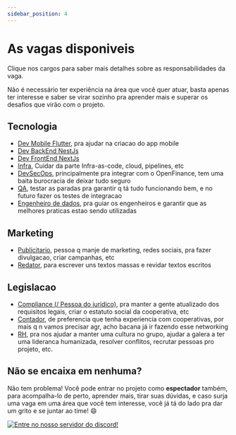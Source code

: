 ```yaml
---
sidebar_position: 4
---
```


# As vagas disponiveis

Clique nos cargos para saber mais detalhes sobre as responsabilidades da vaga.

Não é necessário ter experiência na área que você quer atuar, basta apenas ter interesse e saber se virar sozinho pra aprender mais e superar os desafios que virão com o projeto.

## Tecnologia

- [Dev Mobile Flutter](./tech/responsabilities#desenvolvedor), pra ajudar na criacao do app mobile
- [Dev BackEnd NestJs](./tech/responsabilities#desenvolvedor)
- [Dev FrontEnd NextJs](./tech/responsabilities#desenvolvedor)
- [Infra](./tech/responsabilities#devops--infra), Cuidar da parte Infra-as-code, cloud, pipelines, etc
- [DevSecOps](./tech/responsabilities#devsecops), principalmente pra integrar com o OpenFinance, tem uma baita burocracia de deixar tudo seguro
- [QA](./tech/responsabilities#qa), testar as paradas pra garantir q tá tudo funcionando bem, e no futuro fazer os testes de integracao
- [Engenheiro de dados](./tech/responsabilities#engenheiro-de-dados), pra guiar os engenheiros e garantir que as melhores praticas estao sendo utilizadas

## Marketing

- [Publicitario](./marketing/responsabilities#publicitário), pessoa q manje de marketing, redes sociais, pra fazer divulgacao, criar campanhas, etc
- [Redator](./marketing/responsabilities#redator), para escrever uns textos massas e revidar textos escritos

## Legislacao

- [Compliance (/ Pessoa do juridico)](./legal/responsabilities#compliance), pra manter a gente atualizado dos requisitos legais, criar o estatuto social da cooperativa, etc
- [Contador](./legal/responsabilities#contador), de preferencia que tenha experiencia com cooperativas, por mais q n vamos precisar agr, acho bacana já ir fazendo esse networking
- [RH](./legal/responsabilities#rh), pra nos ajudar a manter uma cultura no grupo, ajudar a galera a ter uma lideranca humanizada, resolver conflitos, recrutar pessoas pro projeto, etc.

## Não se encaixa em nenhuma?

Não tem problema! Você pode entrar no projeto como **espectador** também, para acompalha-lo de perto, aprender mais, tirar suas dúvidas, e caso surja uma vaga em uma área que você tem interesse, você já tá do lado pra dar um grito e se juntar ao time! 😄

[![Entre no nosso servidor do discord!](https://img.shields.io/badge/Entre%20no%20nosso%20servidor%20do%20discord!-5865F2?style=for-the-badge&labelColor=5865F2&logo=discord&logoColor=white)](https://discord.gg/p7vJHsbpsm)

